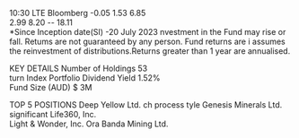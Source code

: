 10:30	LTE	
Bloomberg
-0.05	1.53	6.85	
2.99	8.20	--	18.11	
*Since Inception date(SI) -20 July 2023
nvestment in the Fund may rise or fall. Retums are not guaranteed by any person. Fund returns are i assumes the reinvestment of distributions.Returns greater than 1 year are annualised.

KEY DETAILS
Number of Holdings	53	
turn Index	Portfolio Dividend Yield	1.52%	
Fund Size (AUD)	$ 3M	

TOP 5 POSITIONS
Deep Yellow Ltd.
ch process
tyle	Genesis Minerals Ltd.	
significant	Life360, Inc.	
Light & Wonder, Inc. Ora Banda Mining Ltd.

